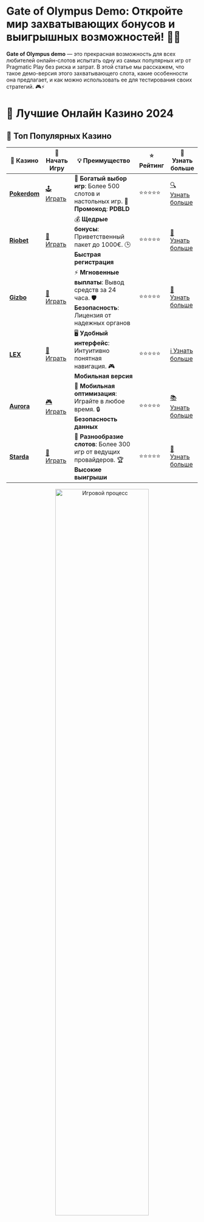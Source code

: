 # **Gate of Olympus Demo**: Откройте мир захватывающих бонусов и выигрышных возможностей! 🎰✨

**Gate of Olympus demo** — это прекрасная возможность для всех любителей онлайн-слотов испытать одну из самых популярных игр от Pragmatic Play без риска и затрат. В этой статье мы расскажем, что такое демо-версия этого захватывающего слота, какие особенности она предлагает, и как можно использовать ее для тестирования своих стратегий. 🎮⚡

# 🎰 Лучшие Онлайн Казино 2024

## 🌟 Топ Популярных Казино

| 🎲 **Казино** | 🔗 **Начать Игру** | 💡 **Преимущество** | ⭐ **Рейтинг** | 🔗 **Узнать больше** |
|--------------|---------------------|---------------------|----------------|----------------------|
| [**Pokerdom**](https://brandplay.link/4k77v2yx) | [🕹️ Играть](https://brandplay.link/4k77v2yx) | 🎉 **Богатый выбор игр**: Более 500 слотов и настольных игр. 🎁 **Промокод**: **PDBLD** | ⭐⭐⭐⭐⭐ | [🔍 Узнать больше](https://brandplay.link/4k77v2yx) |
| [**Riobet**](https://brandplay.link/7xBLTPyj) | [🎰 Играть](https://brandplay.link/7xBLTPyj) | 💰 **Щедрые бонусы**: Приветственный пакет до 1000€. 🕒 **Быстрая регистрация** | ⭐⭐⭐⭐⭐ | [📖 Узнать больше](https://brandplay.link/7xBLTPyj) |
| [**Gizbo**](https://brandplay.link/bprXw4YV) | [🎲 Играть](https://brandplay.link/bprXw4YV) | ⚡ **Мгновенные выплаты**: Вывод средств за 24 часа. 🛡️ **Безопасность**: Лицензия от надежных органов | ⭐⭐⭐⭐⭐ | [📝 Узнать больше](https://brandplay.link/bprXw4YV) |
| [**LEX**](https://brandplay.link/zW4hdDFV) | [🤑 Играть](https://brandplay.link/zW4hdDFV) | 🖥️ **Удобный интерфейс**: Интуитивно понятная навигация. 🎮 **Мобильная версия** | ⭐⭐⭐⭐⭐ | [ℹ️ Узнать больше](https://brandplay.link/zW4hdDFV) |
| [**Aurora**](https://10trafic-stat2.com/click/668546556bcc6313411604bd/6766/13032/subaccount) | [🎮 Играть](https://10trafic-stat2.com/click/668546556bcc6313411604bd/6766/13032/subaccount) | 📱 **Мобильная оптимизация**: Играйте в любое время. 🔒 **Безопасность данных** | ⭐⭐⭐⭐⭐ | [📚 Узнать больше](https://10trafic-stat2.com/click/668546556bcc6313411604bd/6766/13032/subaccount) |
| [**Starda**](https://brandplay.link/fB7xwRFL) | [🎯 Играть](https://brandplay.link/fB7xwRFL) | 🎰 **Разнообразие слотов**: Более 300 игр от ведущих провайдеров. 🏆 **Высокие выигрыши** | ⭐⭐⭐⭐⭐ | [🔎 Узнать больше](https://brandplay.link/fB7xwRFL) |

<div align="center">
    <img src="https://i.pinimg.com/originals/87/9e/b9/879eb9354dd0699582408b68f2e253b2.gif" alt="Игровой процесс" width="70%">
</div>

## 💎 Лучшие Бонусы и Акции

| 🎲 **Казино** | 🔗 **Начать Игру** | 💡 **Преимущество** | ⭐ **Рейтинг** | 🔗 **Узнать больше** |
|--------------|---------------------|---------------------|----------------|----------------------|
| [**Kometa**](https://brandplay.link/8ZymQJV8) | [🎰 Играть](https://brandplay.link/8ZymQJV8) | 🎁 **Эксклюзивные бонусы**: Регулярные акции и промо. 🔄 **Программы лояльности** | ⭐⭐⭐⭐☆ | [🔍 Узнать больше](https://brandplay.link/8ZymQJV8) |
| [**R7**](https://brandplay.link/bMd3Yjsw) | [🕹️ Играть](https://brandplay.link/bMd3Yjsw) | 🕒 **Круглосуточная поддержка**: Всегда на связи. 💸 **Высокие лимиты** | ⭐⭐⭐⭐☆ | [📖 Узнать больше](https://brandplay.link/bMd3Yjsw) |
| [**7K**](https://brandplay.link/BvQyFShp) | [🎲 Играть](https://brandplay.link/BvQyFShp) | 🌟 **Эксклюзивные бонусы**: Только для VIP игроков. 🎉 **Сезонные акции** | ⭐⭐⭐⭐☆ | [📝 Узнать больше](https://brandplay.link/BvQyFShp) |
| [**Kent**](https://brandplay.link/Fv2WP3js) | [🤑 Играть](https://brandplay.link/Fv2WP3js) | 📈 **Высокий RTP**: Более 98%. 💼 **Профессиональная поддержка** | ⭐⭐⭐⭐☆ | [ℹ️ Узнать больше](https://brandplay.link/Fv2WP3js) |
| [**1Xslots**](https://brandplay.link/hSB1khtr) | [🎮 Играть](https://brandplay.link/hSB1khtr) | 🎉 **Множество акций**: Еженедельные бонусы и турниры. 🛡️ **Безопасность** | ⭐⭐⭐⭐☆ | [📚 Узнать больше](https://brandplay.link/hSB1khtr) |
| [**Gama**](https://brandplay.link/j6NMKsDz) | [🎯 Играть](https://brandplay.link/j6NMKsDz) | 🔍 **Интуитивный интерфейс**: Легкость использования. 🏅 **Престижные турниры** | ⭐⭐⭐⭐☆ | [🔎 Узнать больше](https://brandplay.link/j6NMKsDz) |

<div align="center">
    <img src="https://i.pinimg.com/originals/87/9e/b9/879eb9354dd0699582408b68f2e253b2.gif" alt="Игровой процесс" width="70%">
</div>

## 🚀 Быстрые Выигрыши и Поддержка

| 🎲 **Казино** | 🔗 **Начать Игру** | 💡 **Преимущество** | ⭐ **Рейтинг** | 🔗 **Узнать больше** |
|--------------|---------------------|---------------------|----------------|----------------------|
| [**Onion**](https://brandplay.link/zBGRVpQ9) | [🎰 Играть](https://brandplay.link/zBGRVpQ9) | 🤑 **Низкие ставки**: Идеально для начинающих. 🔄 **Быстрые выводы** | ⭐⭐⭐⭐☆ | [🔍 Узнать больше](https://brandplay.link/zBGRVpQ9) |
| [**Чемпион**](https://temon-gter.cfd/go/lRq?p80412p304504pcc44t17455) | [🕹️ Играть](https://temon-gter.cfd/go/lRq?p80412p304504pcc44t17455) | 🏅 **Лояльная программа**: Награды за активность. 🎁 **Ежемесячные бонусы** | ⭐⭐⭐⭐☆ | [📖 Узнать больше](https://temon-gter.cfd/go/lRq?p80412p304504pcc44t17455) |
| [**Vavada**](https://vavadapartner.pro/?promo=ea5c9275-6854-4505-94fc-95ab18221945-linkb2) | [🎲 Играть](https://vavadapartner.pro/?promo=ea5c9275-6854-4505-94fc-95ab18221945-linkb2) | 🚀 **Быстрая регистрация**: Начните играть мгновенно. 🔐 **Безопасные транзакции** | ⭐⭐⭐⭐☆ | [📝 Узнать больше](https://vavadapartner.pro/?promo=ea5c9275-6854-4505-94fc-95ab18221945-linkb2) |
| [**Friends**](https://gofriends.kim/linkb2) | [🤑 Играть](https://gofriends.kim/linkb2) | 🤝 **Социальные игры**: Играйте с друзьями. 🌐 **Мультиплатформенность** | ⭐⭐⭐⭐☆ | [ℹ️ Узнать больше](https://gofriends.kim/linkb2) |
| [**1WIN**](https://brandplay.link/smXVpBbG) | [🎮 Играть](https://brandplay.link/smXVpBbG) | 🏆 **Спортивные ставки**: Широкий выбор видов спорта. 💵 **Высокие коэффициенты** | ⭐⭐⭐⭐☆ | [📚 Узнать больше](https://brandplay.link/smXVpBbG) |
| [**Drip**](https://drp-ircp01.com/c07e6a3db) | [🎯 Играть](https://drp-ircp01.com/c07e6a3db) | 🌐 **Инновационные игры**: Новейшие игровые технологии. 🛡️ **Высокая безопасность** | ⭐⭐⭐⭐☆ | [🔎 Узнать больше](https://drp-ircp01.com/c07e6a3db) |
| [**JoyCasino**](https://rpc30.call2me.pro/?/ru/registration?apkpop=0&partner=p24970p3291217pc98f) | [🎰 Играть](https://rpc30.call2me.pro/?/ru/registration?apkpop=0&partner=p24970p3291217pc98f) | 🎁 **Приятные бонусы**: Ежедневные акции и подарки. 🕹️ **Разнообразие игр** | ⭐⭐⭐⭐☆ | [🔍 Узнать больше](https://rpc30.call2me.pro/?/ru/registration?apkpop=0&partner=p24970p3291217pc98f) |

<div align="center">
    <img src="https://i.pinimg.com/originals/87/9e/b9/879eb9354dd0699582408b68f2e253b2.gif" alt="Игровой процесс" width="70%">
</div>
---

✨ **Выбирайте лучшее казино для себя и наслаждайтесь игрой! Удачи!** ✨
![Gate of Olympus Demo](https://i.pinimg.com/originals/a9/29/6e/a9296ea1cf6a7c20a985e593451f0323.png)

### Что такое **Gate of Olympus demo**? 🎮

**Gate of Olympus demo** — это бесплатная версия игрового автомата **Gate of Olympus** от разработчика Pragmatic Play, доступная для всех желающих. В этой демо-игре игроки могут испытать всю магию и динамику игрового процесса без необходимости делать реальные ставки. Это идеальный способ познакомиться с механикой игры, а также проверить стратегии, прежде чем переходить к игре на реальные деньги. 🌟💰

### Преимущества игры в **Gate of Olympus demo** 🎉

Демо-версии слотов, таких как **Gate of Olympus**, предлагают множество преимуществ, включая отсутствие финансовых рисков и возможность экспериментировать с различными подходами к игре. Вот несколько причин, почему стоит попробовать эту игру:

#### 1. **Бесплатный доступ к захватывающему игровому процессу** 🎰

Играйте в **Gate of Olympus demo** без необходимости пополнять счет. Вы получите доступ ко всем функциям и бонусным раундам, которые доступны в полном процессе игры на реальные деньги. 🔥

#### 2. **Безопасность и отсутствие риска** 🔒

Не нужно переживать о возможных потерях. В демо-версии вы играете на виртуальные деньги, что полностью исключает финансовые риски, давая вам полную свободу в игре. 🎮

#### 3. **Учебная площадка для новичков** 📚

**Gate of Olympus demo** — это отличное средство для новичков, которые хотят освоиться с игрой, не рискуя своим депозитом. Изучайте особенности бонусных раундов и механики игры, чтобы чувствовать себя уверенно в играх на реальные деньги.

#### 4. **Тестирование стратегий** 🎯

Используйте демо-версию для тестирования различных стратегий и подходов. Вы можете пробовать разные способы ставок и выигрыша, чтобы выбрать наиболее эффективный для себя. 📊

### Как играть в **Gate of Olympus demo**? 🎮

Играть в **Gate of Olympus demo** очень просто. Следуйте этим шагам, чтобы начать:

1. **Выберите слот** 🎮  
   Найдите **Gate of Olympus** на платформе онлайн-казино или на веб-сайте, который предлагает демо-версии.

2. **Запустите демо-игру** 🚀  
   Нажмите на кнопку "Играть бесплатно" или "Демо", чтобы начать игру без регистрации и без внесения депозита.

3. **Пользуйтесь бонусами** 🎁  
   Наслаждайтесь игровыми функциями, такими как бесплатные спины, множители и бонусные раунды, которые делают игру еще более увлекательной.

4. **Продолжайте обучение** 📚  
   Попробуйте различные стратегии ставок, чтобы понять, как максимизировать свои выигрыши и управлять банкроллом.

### Особенности игры **Gate of Olympus** 🎰

**Gate of Olympus** — это слот, вдохновленный древнегреческой мифологией. Игра предлагает уникальные возможности для выигрыша, включая:

- **Множители** 🏆  
  В игре есть множители, которые могут значительно увеличить ваши выигрыши. Каждый спин может принести случайный множитель, что добавляет интерес и динамичность в игровой процесс.

- **Бонусный раунд** 🎉  
  Игра включает бонусный раунд, где можно выиграть бесплатные спины с увеличенными множителями. Это отличная возможность для значительных выигрышей.

- **Функция Tumble** 💥  
  При активации этой функции символы, которые участвуют в выигрыше, исчезают, а на их место падают новые, что дает шанс на дополнительные выигрыши.

### Почему стоит попробовать **Gate of Olympus demo**? 🎯

Если вы хотите испытать атмосферу древнегреческих богов и потенциально выиграть крупные призы, **Gate of Olympus demo** — это ваш шанс. Играть бесплатно в эту увлекательную игру — значит получить удовольствие от ее уникальных механик и бонусных функций без риска потерь.

Попробуйте **Gate of Olympus demo** и откройте для себя мир волнующих приключений и множителей, которые могут привести к большим выигрышам! 🎰✨

### Заключение: **Gate of Olympus demo** — идеальная игра для тренировки и развлечения! 🏆

**Gate of Olympus demo** — это не просто слот, это захватывающее приключение с множеством бонусных функций, которые ждут каждого игрока. Используйте демо-версию, чтобы испытать все преимущества игры, научиться управлять своими ставками и получить массу удовольствия от игрового процесса. 🌟🎮

Не упустите шанс пройти через **ворота Олимпа** и выиграть крупно! 🍀💰
